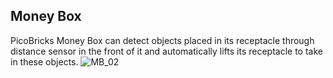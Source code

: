 ## Money Box
PicoBricks Money Box can detect objects placed in its receptacle through distance sensor
in the front of it and automatically lifts its receptacle to take in these objects.
![MB_02](https://github.com/user-attachments/assets/8f90c56c-1103-4232-b767-a54d9a155d82)
